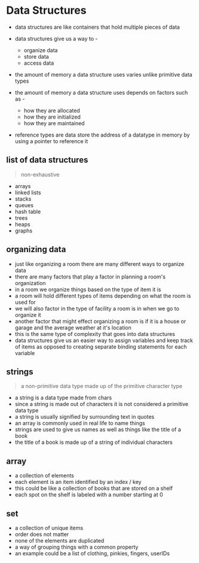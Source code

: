 # Data Structures  


- data structures are like containers that hold multiple pieces of data
- data structures give us a way to - 
     - organize data
     - store data
     - access data

- the amount of memory a data structure uses varies unlike primitive data types
- the amount of memory a data structure uses depends on factors such as - 
    - how they are allocated 
    - how they are initialized
    - how they are maintained 

- reference types are data store the address of a datatype in memory by using a pointer to reference it 

## list of data structures

> non-exhaustive

- arrays 
- linked lists 
- stacks
- queues 
- hash table
- trees
- heaps
- graphs

## organizing data

- just like organizing a room there are many different ways to organize data
- there are many factors that play a factor in planning a room's organization
- in a room we organize things based on the type of item it is 
- a room will hold different types of items depending on what the room is used for 
- we will also factor in the type of facility a room is in when we go to organize it 
- another factor that might effect organizing a room is if it is a house or garage and the average weather at it's location
- this is the same type of complexity that goes into data structures
- data structures give us an easier way to assign variables and keep track of items as opposed to creating separate binding statements for each variable


## strings

> a non-primitive data type made up of the primitive character type 

- a string is a data type made from chars
- since a string is made out of characters it is not considered a primitive data type
- a string is usually signified by surrounding text in quotes
- an array is commonly used in real life to name things 
- strings are used to give us names as well as things like the title of a book 
- the title of a book is made up of a string of individual characters

## array

- a collection of elements 
- each element is an item identified by an index / key
- this could be like a collection of books that are stored on a shelf
- each spot on the shelf is labeled with a number starting at 0

## set

- a collection of unique items
- order does not matter
- none of the elements are duplicated
- a way of grouping things with a common property 
- an example could be a list of clothing, pinkies, fingers, userIDs

